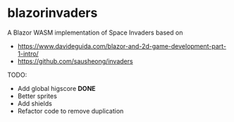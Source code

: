 # blazorinvaders
A Blazor WASM implementation of Space Invaders based on 
* https://www.davideguida.com/blazor-and-2d-game-development-part-1-intro/
* https://github.com/sausheong/invaders 

TODO:
* Add global higscore **DONE**
* Better sprites
* Add shields
* Refactor code to remove duplication

